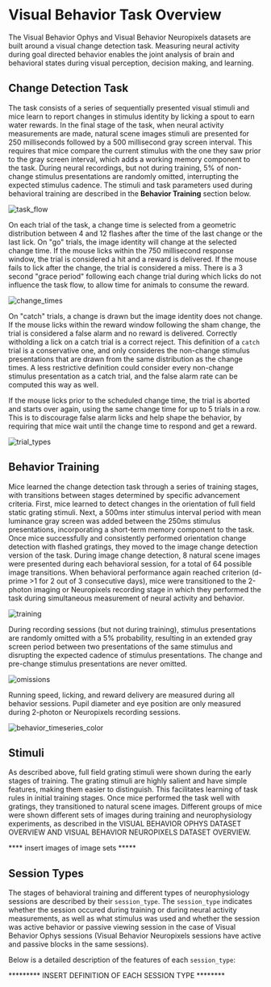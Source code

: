 # Visual Behavior Task Overview

The Visual Behavior Ophys and Visual Behavior Neuropixels datasets are built around a visual change detection task. Measuring neural activity during goal directed behavior enables the joint analysis of brain and behavioral states during visual perception, decision making, and learning. 


## Change Detection Task

The task consists of a series of sequentially presented visual stimuli and mice learn to report changes in stimulus identity by licking a spout to earn water rewards. In the final stage of the task, when neural activity measurements are made, natural scene images stimuli are presented for 250 milliseconds followed by a 500 millisecond gray screen interval. This requires that mice compare the current stimulus with the one they saw prior to the gray screen interval, which adds a working memory component to the task. During neural recordings, but not during training, 5% of non-change stimulus presentations are randomly omitted, interrupting the expected stimulus cadence. The stimuli and task parameters used during behavioral training are described in the <b>Behavior Training</b> section below. 

![task_flow](/images/task_flow.png)

On each trial of the task, a change time is selected from a geometric distribution between 4 and 12 flashes after the time of the last change or the last lick. On "go" trials, the image identity will change at the selected change time. If the mouse licks within the 750 millisecond response window, the trial is considered a hit and a reward is delivered. If the mouse fails to lick after the change, the trial is considered a miss. There is a 3 second "grace period" following each change trial during which licks do not influence the task flow, to allow time for animals to consume the reward. 

![change_times](/images/change_time_trial_types.png)

On "catch" trials, a change is drawn but the image identity does not change. If the mouse licks within the reward window following the sham change, the trial is considered a false alarm and no reward is delivered. Correctly witholding a lick on a catch trial is a correct reject. This definition of a `catch` trial is a conservative one, and only consideres the non-change stimulus presentations that are drawn from the same distribution as the change times. A less restrictive definition could consider every non-change stimulus presentation as a catch trial, and the false alarm rate can be computed this way as well.

If the mouse licks prior to the scheduled change time, the trial is aborted and starts over again, using the same change time for up to 5 trials in a row. This is to discourage false alarm licks and help shape the behavior, by requiring that mice wait until the change time to respond and get a reward.

![trial_types](/images/Trial_diagram.png)


## Behavior Training 

Mice learned the change detection task through a series of training stages, with transitions between stages determined by specific advancement criteria. First, mice learned to detect changes in the orientation of full field static grating stimuli. Next, a 500ms inter stimulus interval period with mean luminance gray screen was added between the 250ms stimulus presentations, incorporating a short-term memory component to the task. Once mice successfully and consistently performed orientation change detection with flashed gratings, they moved to the image change detection version of the task. During image change detection, 8 natural scene images were presented during each behavioral session, for a total of 64 possible image transitions. When behavioral performance again reached criterion (d-prime >1 for 2 out of 3 consecutive days), mice were transitioned to the 2-photon imaging or Neuropixels recording stage in which they performed the task during simultaneous measurement of neural activity and behavior.

![training](/images/automated_training.png)

During recording sessions (but not during training), stimulus presentations are randomly omitted with a 5% probability, resulting in an extended gray screen period between two presentations of the same stimulus and disrupting the expected cadence of stimulus presentations. The change and pre-change stimulus presentations are never omitted. 

![omissions](/images/omissions.png)

Running speed, licking, and reward delivery are measured during all behavior sessions. Pupil diameter and eye position are only measured during 2-photon or Neuropixels recording sessions.

![behavior_timeseries_color](/images/behavior_timeseries_color.png)

## Stimuli

As described above, full field grating stimuli were shown during the early stages of training. The grating stimuli are highly salient and have simple features, making them easier to distinguish. This facilitates learning of task rules in initial training stages. Once mice performed the task well with gratings, they transitioned to natural scene images. Different groups of mice were shown different sets of images during training and neurophysiology experiments, as described in the VISUAL BEHAVIOR OPHYS DATASET OVERVIEW AND VISUAL BEHAVIOR NEUROPIXELS DATASET OVERVIEW. 

**** insert images of image sets *****


## Session Types

The stages of behavioral training and different types of neurophysiology sessions are described by their `session_type`. The `session_type` indicates whether the session occured during training or during neural activity measurements, as well as what stimulus was used and whether the session was active behavior or passive viewing session in the case of Visual Behavior Ophys sessions (Visual Behavior Neuropixels sessions have active and passive blocks in the same sessions). 

Below is a detailed description of the features of each `session_type`: 

********* INSERT DEFINITION OF EACH SESSION TYPE ********


